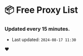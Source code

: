 # :package: Free Proxy List
### Updated every 15 minutes.

- Last updated: `2024-08-17 11:30`

:heart:
